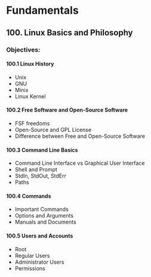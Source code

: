 # Fundamentals



## 100. Linux Basics and Philosophy <a href="#https-app.gitbook.com-o-3dovleixsnnqsdc4p6kv-s-0ujcb9uscyjmjtb6tr1v-changes-3-fundamentals-100.-linu" id="https-app.gitbook.com-o-3dovleixsnnqsdc4p6kv-s-0ujcb9uscyjmjtb6tr1v-changes-3-fundamentals-100.-linu"></a>

### Objectives:

#### 100.1 Linux History

* Unix
* GNU
* Minix
* Linux Kernel

#### 100.2 Free Software and Open-Source Software

* FSF freedoms
* Open-Source and GPL License
* Difference between Free and Open-Source Software

#### 100.3 Command Line Basics

* Command Line Interface vs Graphical User Interface
* Shell and Prompt
* StdIn, StdOut, StdErr
* Paths

#### 100.4 Commands

* Important Commands
* Options and Arguments
* Manuals and Documents

#### 100.5 Users and Accounts

* Root
* Regular Users
* Administrator Users
* Permissions
